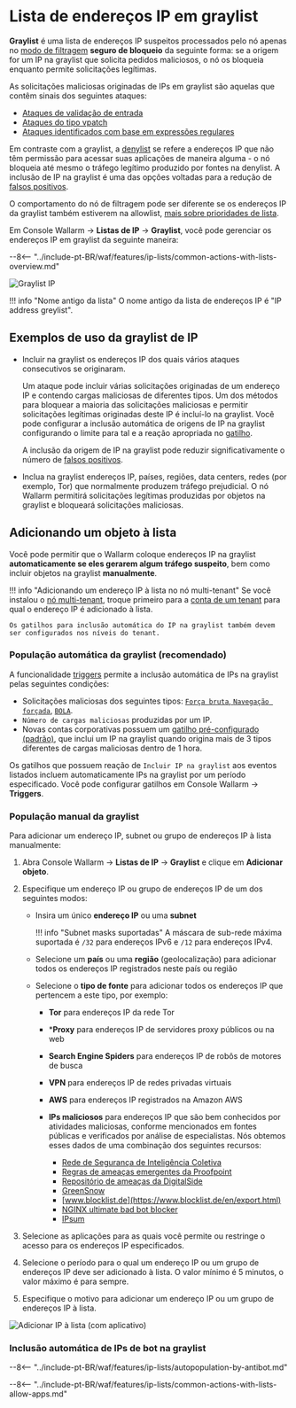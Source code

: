 [access-wallarm-api-docs]: ../../api/overview.md#your-own-client
[application-docs]: ../settings/applications.md

# Lista de endereços IP em graylist

**Graylist** é uma lista de endereços IP suspeitos processados pelo nó apenas no [modo de filtragem](../../admin-en/configure-wallarm-mode.md) **seguro de bloqueio** da seguinte forma: se a origem for um IP na graylist que solicita pedidos maliciosos, o nó os bloqueia enquanto permite solicitações legítimas.

As solicitações maliciosas originadas de IPs em graylist são aquelas que contêm sinais dos seguintes ataques:

* [Ataques de validação de entrada](../../about-wallarm/protecting-against-attacks.md#input-validation-attacks)
* [Ataques do tipo vpatch](../rules/vpatch-rule.md)
* [Ataques identificados com base em expressões regulares](../rules/regex-rule.md)

Em contraste com a graylist, a [denylist](../ip-lists/denylist.md) se refere a endereços IP que não têm permissão para acessar suas aplicações de maneira alguma - o nó bloqueia até mesmo o tráfego legítimo produzido por fontes na denylist. A inclusão de IP na graylist é uma das opções voltadas para a redução de [falsos positivos](../../about-wallarm/protecting-against-attacks.md#false-positives).

O comportamento do nó de filtragem pode ser diferente se os endereços IP da graylist também estiverem na allowlist, [mais sobre prioridades de lista](overview.md#algorithm-of-ip-lists-processing).

Em Console Wallarm → **Listas de IP** → **Graylist**, você pode gerenciar os endereços IP em graylist da seguinte maneira:

--8<-- "../include-pt-BR/waf/features/ip-lists/common-actions-with-lists-overview.md"

![Graylist IP](../../images/user-guides/ip-lists/graylist.png)

!!! info "Nome antigo da lista"
    O nome antigo da lista de endereços IP é "IP address greylist".

## Exemplos de uso da graylist de IP

* Incluir na graylist os endereços IP dos quais vários ataques consecutivos se originaram.

    Um ataque pode incluir várias solicitações originadas de um endereço IP e contendo cargas maliciosas de diferentes tipos. Um dos métodos para bloquear a maioria das solicitações maliciosas e permitir solicitações legítimas originadas deste IP é incluí-lo na graylist. Você pode configurar a inclusão automática de origens de IP na graylist configurando o limite para tal e a reação apropriada no [gatilho](../triggers/trigger-examples.md#graylist-ip-if-4-or-more-malicious-payloads-are-detected-in-1-hour).

    A inclusão da origem de IP na graylist pode reduzir significativamente o número de [falsos positivos](../../about-wallarm/protecting-against-attacks.md#false-positives).
* Inclua na graylist endereços IP, países, regiões, data centers, redes (por exemplo, Tor) que normalmente produzem tráfego prejudicial. O nó Wallarm permitirá solicitações legítimas produzidas por objetos na graylist e bloqueará solicitações maliciosas.

## Adicionando um objeto à lista

Você pode permitir que o Wallarm coloque endereços IP na graylist **automaticamente se eles gerarem algum tráfego suspeito**, bem como incluir objetos na graylist **manualmente**.

!!! info "Adicionando um endereço IP à lista no nó multi-tenant"
    Se você instalou o [nó multi-tenant](../../installation/multi-tenant/overview.md), troque primeiro para a [conta de um tenant](../../installation/multi-tenant/configure-accounts.md#tenant-account-structure) para qual o endereço IP é adicionado à lista.

    Os gatilhos para inclusão automática do IP na graylist também devem ser configurados nos níveis do tenant.

### População automática da graylist (recomendado)

A funcionalidade [triggers](../../user-guides/triggers/triggers.md) permite a inclusão automática de IPs na graylist pelas seguintes condições:

* Solicitações maliciosas dos seguintes tipos: [`Força bruta`, `Navegação forçada`](../../admin-en/configuration-guides/protecting-against-bruteforce.md), [`BOLA`](../../admin-en/configuration-guides/protecting-against-bola.md).
* `Número de cargas maliciosas` produzidas por um IP.
* Novas contas corporativas possuem um [gatilho pré-configurado (padrão)](../../user-guides/triggers/triggers.md#pre-configured-triggers-default-triggers), que inclui um IP na graylist quando origina mais de 3 tipos diferentes de cargas maliciosas dentro de 1 hora.

Os gatilhos que possuem reação de `Incluir IP na graylist` aos eventos listados incluem automaticamente IPs na graylist por um período especificado. Você pode configurar gatilhos em Console Wallarm → **Triggers**.

### População manual da graylist

Para adicionar um endereço IP, subnet ou grupo de endereços IP à lista manualmente:

1. Abra Console Wallarm → **Listas de IP** → **Graylist** e clique em **Adicionar objeto**.
2. Especifique um endereço IP ou grupo de endereços IP de um dos seguintes modos:

    * Insira um único **endereço IP** ou uma **subnet**

        !!! info "Subnet masks suportadas"
            A máscara de sub-rede máxima suportada é `/32` para endereços IPv6 e `/12` para endereços IPv4.
    
    * Selecione um **país** ou uma **região** (geolocalização) para adicionar todos os endereços IP registrados neste país ou região
    * Selecione o **tipo de fonte** para adicionar todos os endereços IP que pertencem a este tipo, por exemplo:
        * **Tor** para endereços IP da rede Tor
        * ***Proxy** para endereços IP de servidores proxy públicos ou na web
        * **Search Engine Spiders** para endereços IP de robôs de motores de busca
        * **VPN** para endereços IP de redes privadas virtuais
        * **AWS** para endereços IP registrados na Amazon AWS
        * **IPs maliciosos** para endereços IP que são bem conhecidos por atividades maliciosas, conforme mencionados em fontes públicas e verificados por análise de especialistas. Nós obtemos esses dados de uma combinação dos seguintes recursos:

            * [Rede de Segurança de Inteligência Coletiva](http://cinsscore.com/list/ci-badguys.txt)
            * [Regras de ameaças emergentes da Proofpoint](https://rules.emergingthreats.net/blockrules/compromised-ips.txt)
            * [Repositório de ameaças da DigitalSide](http://osint.digitalside.it/Threat-Intel/lists/latestips.txt)
            * [GreenSnow](https://blocklist.greensnow.co/greensnow.txt)
            * [www.blocklist.de](https://www.blocklist.de/en/export.html)
            * [NGINX ultimate bad bot blocker](https://github.com/mitchellkrogza/nginx-ultimate-bad-bot-blocker/blob/master/_generator_lists/bad-ip-addresses.list)
            * [IPsum](https://github.com/stamparm/ipsum)

3. Selecione as aplicações para as quais você permite ou restringe o acesso para os endereços IP especificados.
4. Selecione o período para o qual um endereço IP ou um grupo de endereços IP deve ser adicionado à lista. O valor mínimo é 5 minutos, o valor máximo é para sempre.
5. Especifique o motivo para adicionar um endereço IP ou um grupo de endereços IP à lista.

![Adicionar IP à lista (com aplicativo)](../../images/user-guides/ip-lists/add-ip-to-list-app.png)

### Inclusão automática de IPs de bot na graylist

--8<-- "../include-pt-BR/waf/features/ip-lists/autopopulation-by-antibot.md"

--8<-- "../include-pt-BR/waf/features/ip-lists/common-actions-with-lists-allow-apps.md"
